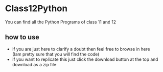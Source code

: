 # Class12Python
You can find all the Python Programs of class 11 and 12 

## how to use 
* if you are just here to clarify a doubt then feel free to browse in here (Iam pretty sure that you will find the code)
* if you want to replicate this just click the download button at the top and download as a zip file

